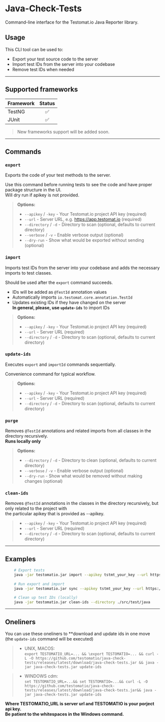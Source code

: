 # Java-Check-Tests

Command-line interface for the Testomat.io Java Reporter library.

## Usage

This CLI tool can be used to:

- Export your test source code to the server
- Import test IDs from the server into your codebase
- Remove test IDs when needed

---

## Supported frameworks
| Framework |  Status  |
|-----------|:--------:|
| TestNG    |    ✅     |
| JUnit     |    ✅     |

> New frameworks support will be added soon.

---

## Commands

### `export`

Exports the code of your test methods to the server.

Use this command before running tests to see the code and have proper package structure in the UI.  
Will dry run if apikey is not provided.

>**Options:**
>- `--apikey` / `-key` - Your Testomat.io project API key (required)
>- `--url` - Server URL, e.g. https://app.testomat.io (required)
>- `--directory` / `-d` - Directory to scan (optional, defaults to current directory)
>- `--verbose` / `-v` - Enable verbose output (optional)
>- `--dry-run` - Show what would be exported without sending (optional)

### `import`

Imports test IDs from the server into your codebase and adds the necessary imports to test classes.

Should be used after the `export` command succeeds.

- IDs will be added as `@TestId` annotation values
- Automatically imports `io.testomat.core.annotation.TestId`
- Updates existing IDs if they have changed on the server  
**In general, please, use `update-ids`** to import IDs

>**Options:**
>- `--apikey` / `-key` - Your Testomat.io project API key (required)
>- `--url` - Server URL (required)
>- `--directory` / `-d` - Directory to scan (optional, defaults to current directory)

### `update-ids`

Executes `export` and `importId` commands sequentially.

Convenience command for typical workflow.

>**Options:**
>- `--apikey` / `-key` - Your Testomat.io project API key (required)
>- `--url` - Server URL (required)
>- `--directory` / `-d` - Directory to scan (optional, defaults to current directory)

### `purge`

Removes `@TestId` annotations and related imports from all classes in the directory recursively.  
**Runs locally only**

>**Options:**
>- `--directory` / `-d` - Directory to clean (optional, defaults to current directory)
>- `--verbose` / `-v` - Enable verbose output (optional)
>- `--dry-run` - Show what would be removed without making changes (optional)

### `clean-ids`
Removes `@TestId` annotations in the classes in the directory recursively, but only related to the project with  
the particular apikey that is provided as --apikey.

>- `--apikey` / `-key` - Your Testomat.io project API key (required)
>- `--url` - Server URL (required)
>- `--directory` / `-d` - Directory to scan (optional, defaults to current directory)

---

## Examples

```bash
    # Export tests
    java -jar testomatio.jar import --apikey tstmt_your_key --url https://app.testomat.io
    
    # Run export and import 
    java -jar testomatio.jar sync --apikey tstmt_your_key --url https://app.testomat.io

    # Clean up test IDs (locally)
    java -jar testomatio.jar clean-ids --directory ./src/test/java

```
---

## Oneliners

You can use these oneliners to **download and update ids in one move  
(the `update-ids` command will be executed)



>- UNIX, MACOS:  
`export TESTOMATIO_URL=... && \export TESTOMATIO=... && curl -L -O https://github.com/testomatio/java-check-tests/releases/latest/download/java-check-tests.jar && java -jar java-check-tests.jar update-ids`

>- WINDOWS cdm:  
  `set TESTOMATIO_URL=...&& set TESTOMATIO=...&& curl -L -O https://github.com/testomatio/java-check-tests/releases/latest/download/java-check-tests.jar&& java -jar java-check-tests.jar update-ids`

**Where TESTOMATIO_URL is server url and TESTOMATIO is your porject api key.**  
**Be patient to the whitespaces in the Windows command.**
